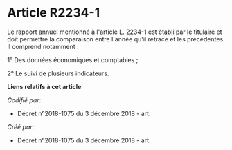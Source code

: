 # Article R2234-1

Le rapport annuel mentionné à l'article L. 2234-1 est établi par le titulaire et doit permettre la comparaison entre l'année
qu'il retrace et les précédentes. Il comprend notamment :

1° Des données économiques et comptables ;

2° Le suivi de plusieurs indicateurs.

**Liens relatifs à cet article**

_Codifié par_:

  - Décret n°2018-1075 du 3 décembre 2018 - art.

_Créé par_:

  - Décret n°2018-1075 du 3 décembre 2018 - art.
